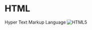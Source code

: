 # HTML
Hyper Text Markup Language
![HTML5](https://img.shields.io/badge/html5-%23E34F26.svg?style=for-the-badge&logo=html5&logoColor=white)
